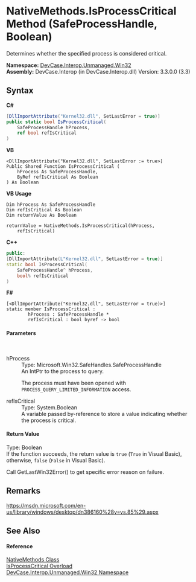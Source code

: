 # NativeMethods.IsProcessCritical Method (SafeProcessHandle, Boolean)
 

Determines whether the specified process is considered critical.

**Namespace:**&nbsp;<a href="N_DevCase_Interop_Unmanaged_Win32">DevCase.Interop.Unmanaged.Win32</a><br />**Assembly:**&nbsp;DevCase.Interop (in DevCase.Interop.dll) Version: 3.3.0.0 (3.3)

## Syntax

**C#**<br />
``` C#
[DllImportAttribute("Kernel32.dll", SetLastError = true)]
public static bool IsProcessCritical(
	SafeProcessHandle hProcess,
	ref bool refIsCritical
)
```

**VB**<br />
``` VB
<DllImportAttribute("Kernel32.dll", SetLastError := true>]
Public Shared Function IsProcessCritical ( 
	hProcess As SafeProcessHandle,
	ByRef refIsCritical As Boolean
) As Boolean
```

**VB Usage**<br />
``` VB Usage
Dim hProcess As SafeProcessHandle
Dim refIsCritical As Boolean
Dim returnValue As Boolean

returnValue = NativeMethods.IsProcessCritical(hProcess, 
	refIsCritical)
```

**C++**<br />
``` C++
public:
[DllImportAttribute(L"Kernel32.dll", SetLastError = true)]
static bool IsProcessCritical(
	SafeProcessHandle^ hProcess, 
	bool% refIsCritical
)
```

**F#**<br />
``` F#
[<DllImportAttribute("Kernel32.dll", SetLastError = true)>]
static member IsProcessCritical : 
        hProcess : SafeProcessHandle * 
        refIsCritical : bool byref -> bool 

```


#### Parameters
&nbsp;<dl><dt>hProcess</dt><dd>Type: Microsoft.Win32.SafeHandles.SafeProcessHandle<br />An IntPtr to the process to query. 

 The process must have been opened with `PROCESS_QUERY_LIMITED_INFORMATION` access.</dd><dt>refIsCritical</dt><dd>Type: System.Boolean<br />A variable passed by-reference to store a value indicating whether the process is critical.</dd></dl>

#### Return Value
Type: Boolean<br />If the function succeeds, the return value is `true` (`True` in Visual Basic), otherwise, `false` (`False` in Visual Basic). 

 Call GetLastWin32Error() to get specific error reason on failure.

## Remarks
<a href="https://msdn.microsoft.com/en-us/library/windows/desktop/dn386160%28v=vs.85%29.aspx" target="_blank">https://msdn.microsoft.com/en-us/library/windows/desktop/dn386160%28v=vs.85%29.aspx</a>

## See Also


#### Reference
<a href="T_DevCase_Interop_Unmanaged_Win32_NativeMethods">NativeMethods Class</a><br /><a href="Overload_DevCase_Interop_Unmanaged_Win32_NativeMethods_IsProcessCritical">IsProcessCritical Overload</a><br /><a href="N_DevCase_Interop_Unmanaged_Win32">DevCase.Interop.Unmanaged.Win32 Namespace</a><br />